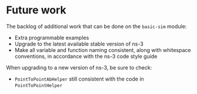 # Future work

The backlog of additional work that can be done on the `basic-sim` module:

* Extra programmable examples
* Upgrade to the latest available stable version of ns-3
* Make all variable and function naming consistent, along with whitespace conventions,
  in accordance with the ns-3 code style guide

When upgrading to a new version of ns-3, be sure to check:

* `PointToPointAbHelper` still consistent with the code in `PointToPointHelper`
